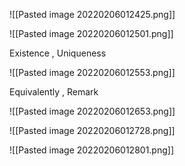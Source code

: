 ![[Pasted image 20220206012425.png]]

![[Pasted image 20220206012501.png]]

Existence , Uniqueness


![[Pasted image 20220206012553.png]]

Equivalently , Remark

![[Pasted image 20220206012653.png]]

![[Pasted image 20220206012728.png]]

![[Pasted image 20220206012801.png]]



